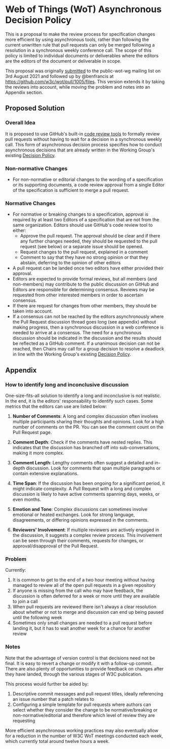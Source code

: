 # Web of Things (WoT) Asynchronous Decision Policy

This is a proposal to make the review process for specification changes more efficient by using asynchronous tools, rather than following the current unwritten rule that pull requests can only be merged following a resolution in a synchronous weekly conference call.
The scope of this policy is limited to individual documents or deliverables where the editors are the editors of the document or deliverable in scope.

This proposal was originally [submitted](https://lists.w3.org/Archives/Public/public-wot-wg/2021Aug/0006.html) to the public-wot-wg mailing list on 3rd August 2021 and followed up by @benfrancis at https://github.com/w3c/wot/pull/1005/files.
This version extends it by taking the reviews into account, while moving the problem and notes into an Appendix section.

## Proposed Solution

### Overall Idea

It is proposed to use GitHub's built-in [code review tools](https://docs.github.com/en/pull-requests/collaborating-with-pull-requests/reviewing-changes-in-pull-requests/about-pull-request-reviews) to formally review pull requests without having to wait for a decision in a synchronous weekly call.
This form of asynchronous decision process specifies how to conduct asynchronous decisions that are already written in the Working Group's existing [Decision Policy](https://www.w3.org/2020/01/wot-wg-charter.html#decisions).

### Non-normative Changes

- For non-normative or editorial changes to the wording of a specification or its supporting documents, a code review approval from a single Editor of the specification is sufficient to merge a pull request.

### Normative Changes

- For normative or breaking changes to a specification, approval is required by at least two Editors of a specification that are not from the same organization. Editors should use GitHub's code review tool to either:
  - Approve the pull request. The approval should be clear and if there any further changes needed, they should be requested to the pull request (see below) or a separate issue should be opened.
  - Request changes to the pull request, explained in a comment
  - Comment to say that they have no strong opinion or that they abstain, deferring to the opinion of other editors
- A pull request can be landed once two editors have either provided their approval.
- Editors are expected to provide formal reviews, but all members (and non-members) may contribute to the public discussion on GitHub and Editors are responsible for determining consensus. Reviews may be requested from other interested members in order to ascertain consensus.
- If there are request for changes from other members, they should be taken into account.
- If a consensus can not be reached by the editors asynchronously where the Pull Request discussion thread goes long (see appendix) without making progress, then a synchronous discussion in a web conference is needed to arrive at a consensus. The need for a synchronous discussion should be indicated in the discussion and the results should be reflected as a GitHub comment. If a unanimous decision can not be reached, then Chairs may call for a group decision to resolve a deadlock in line with the Working Group's existing [Decision Policy](https://www.w3.org/2020/01/wot-wg-charter.html#decisions).

## Appendix

### How to identify long and inconclusive discussion

One-size-fits-all solution to identify a long and inconclusive is not realistic. In the end, it is the editors' responsability to identify such cases. 
Some metrics that the editors can use are listed below:

1. **Number of Comments**: A long and complex discussion often involves multiple participants sharing their thoughts and opinions. Look for a high number of comments on the PR. You can see the comment count on the Pull Request page.

2. **Comment Depth**: Check if the comments have nested replies. This indicates that the discussion has branched off into sub-conversations, making it more complex.

3. **Comment Length**: Lengthy comments often suggest a detailed and in-depth discussion. Look for comments that span multiple paragraphs or contain extensive explanations.

4. **Time Span**: If the discussion has been ongoing for a significant period, it might indicate complexity. A Pull Request with a long and complex discussion is likely to have active comments spanning days, weeks, or even months.

5. **Emotion and Tone**: Complex discussions can sometimes involve emotional or heated exchanges. Look for strong language, disagreements, or differing opinions expressed in the comments.

5. **Reviewers' Involvement**: If multiple reviewers are actively engaged in the discussion, it suggests a complex review process. This involvement can be seen through their comments, requests for changes, or approval/disapproval of the Pull Request.

### Problem

Currently:
1. It is common to get to the end of a two hour meeting without having managed to review all of the open pull requests in a given repository
2. If anyone is missing from the call who may have feedback, the discussion is often deferred for a week or more until they are available to join a call
3. When pull requests are reviewed there isn't always a clear resolution about whether or not to merge and discussion can end up being paused until the following week
4. Sometimes only small changes are needed to a pull request before landing it, but it has to wait another week for a chance for another review

### Notes

Note that the advantage of version control is that decisions need not be final. It is easy to revert a change or modify it with a follow-up commit. There are also plenty of opportunities to provide feedback on changes after they have landed, through the various stages of W3C publication.

This process would further be aided by:
1. Descriptive commit messages and pull request titles, ideally referencing an issue number that a patch relates to
2. Configuring a simple template for pull requests where authors can select whether they consider the change to be normative/breaking or non-normative/editorial and therefore which level of review they are requesting

More efficient asynchronous working practices may also eventually allow for a reduction in the number of W3C WoT meetings conducted each week, which currently total around twelve hours a week.
